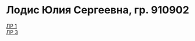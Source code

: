 # Лодис Юлия Сергеевна, гр. 910902
[ЛР 1](https://github.com/yuliaLodis/topo/blob/main/%D1%82%D0%BE%D0%BF%D0%BE1.pdf)  
[ЛР 3](https://github.com/yuliaLodis/topo/blob/main/lr3_topo.pdf)
